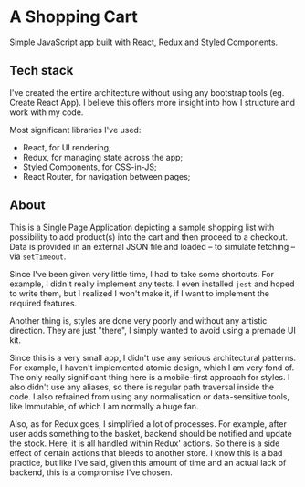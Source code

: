 # A Shopping Cart

Simple JavaScript app built with React, Redux and Styled Components.


## Tech stack

I've created the entire architecture without using any bootstrap tools (eg. Create React App). I believe this
offers more insight into how I structure and work with my code.

Most significant libraries I've used:

- React, for UI rendering;
- Redux, for managing state across the app;
- Styled Components, for CSS-in-JS;
- React Router, for navigation between pages;


## About

This is a Single Page Application depicting a sample shopping list with possibility to add product(s) into the cart
and then proceed to a checkout. Data is provided in an external JSON file and loaded – to simulate fetching – via 
`setTimeout`. 

Since I've been given very little time, I had to take some shortcuts. For example, I didn't really implement any tests. 
I even installed `jest` and hoped to write them, but I realized I won't make it, if I want to implement the required
features.

Another thing is, styles are done very poorly and without any artistic direction. They are just "there", I simply
wanted to avoid using a premade UI kit.

Since this is a very small app, I didn't use any serious architectural patterns. For example, I haven't implemented
atomic design, which I am very fond of. The only really significant thing here is a mobile-first approach for styles. 
I also didn't use any aliases, so there is regular path traversal inside the code. I also refrained from using any 
normalisation or data-sensitive tools, like Immutable, of which I am normally a huge fan.

Also, as for Redux goes, I simplified a lot of processes. For example, after user adds something to the basket, 
backend should be notified and update the stock. Here, it is all handled within Redux' actions. So there is 
a side effect of certain actions that bleeds to another store. I know this is a bad practice, but like I've said,
given this amount of time and an actual lack of backend, this is a compromise I've chosen.
